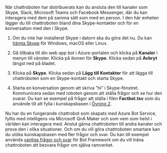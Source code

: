 När chattroboten har distribuerats kan du ansluta den till kanaler som Skype, Slack, Microsoft Teams och Facebook Messenger, där du kan interagera med dem på samma sätt som med en person. I den här enheten lägger du till chattroboten bland dina Skype-kontakter och för en konversation med den i Skype.

1. Om du inte har installerat Skype i datorn ska du göra det nu. Du kan [hämta Skype](https://www.skype.com/en/download-skype/skype-for-computer/) för Windows, macOS eller Linux.

1. Gå tillbaka till din web app bot i Azure-portalen och klicka på **Kanaler** i menyn till vänster. Klicka på ikonen för **Skype**. Klicka sedan på **Avbryt** längst ned på bladet.

1. Klicka på **Skype**. Klicka sedan på **Lägg till Kontakter** för att lägga till chattroboten som en Skype-kontakt och starta Skype.

1. Starta en konversation genom att skriva ”hi” i Skype-fönstret. Kommunicera sedan med roboten genom att ställa frågor och se hur den svarar. Du kan se exempel på frågor att ställa i filen **Factbot.tsv** som du använde till att fylla i kunskapsbasen i [Övning 2](#Exercise2).

Nu har du en fungerande chattrobot som skapats med Azure Bot Service, fyllts med intelligens via Microsoft QnA Maker och som vem som helst i världen kan interagera med. Anslut gärna chattroboten till andra kanaler och prova den i olika situationer. Och om du vill göra chattroboten smartare kan du utöka kunskapsbasen med fler frågor och svar. Du kan till exempel använda [vanliga frågor och svar](https://docs.microsoft.com/azure/bot-service/bot-service-resources-bot-framework-faq?view=azure-bot-service-3.0) för Bot Framework om du vill träna chattroboten att besvara frågor om själva ramverket.

